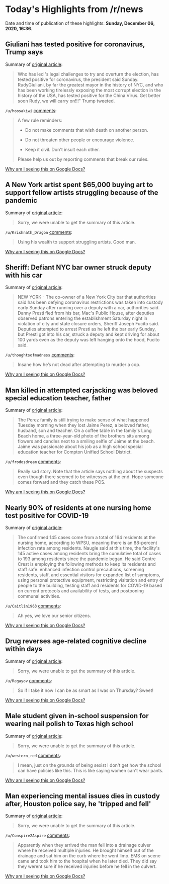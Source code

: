 # Today's Highlights from /r/news

Date and time of publication of these highlights: **Sunday, December 06, 2020, 16:36**.

## Giuliani has tested positive for coronavirus, Trump says

Summary of [original article](https://thehill.com/homenews/administration/528965-giuliani-has-tested-positive-for-coronavirus-trump-says):

> Who has led 's legal challenges to try and overturn the election, has tested positive for coronavirus, the president said Sunday. RudyGiuliani, by far the greatest mayor in the history of NYC, and who has been working tirelessly exposing the most corrupt election in the history of the USA, has tested positive for the China Virus. Get better soon Rudy, we will carry on!!!" Trump tweeted.

`/u/hoosakiwi` [comments](https://www.reddit.com/r/news/comments/k81dvi/giuliani_has_tested_positive_for_coronavirus/):

> A few rule reminders:
> 
> * Do not make comments that wish death on another person.
> 
> * Do not threaten other people or encourage violence.
> 
> * Keep it civil. Don't insult each other.
> 
> Please help us out by reporting comments that break our rules.

[Why am I seeing this on Google Docs?](https://docs.google.com/document/d/1Dc6We63vOXIZsc0op-Bt4abqkYjXzOigalQqFxmvvbM/edit?usp=sharing)

## A New York artist spent $65,000 buying art to support fellow artists struggling because of the pandemic

Summary of [original article](https://www.cnn.com/2020/12/06/us/guy-stanley-philoche-new-york-buy-art-pandemic-trnd/index.html):

> Sorry, we were unable to get the summary of this article.

`/u/Krishnath_Dragon` [comments](https://www.reddit.com/r/news/comments/k7w76u/a_new_york_artist_spent_65000_buying_art_to/):

> Using his wealth to support struggling artists. Good man.

[Why am I seeing this on Google Docs?](https://docs.google.com/document/d/1Dc6We63vOXIZsc0op-Bt4abqkYjXzOigalQqFxmvvbM/edit?usp=sharing)

## Sheriff: Defiant NYC bar owner struck deputy with his car

Summary of [original article](https://apnews.com/article/new-york-arrests-coronavirus-pandemic-new-york-city-db90d107a76e4f4543fe20c08b5edc9b):

> NEW YORK - The co-owner of a New York City bar that authorities said has been defying coronavirus restrictions was taken into custody early Sunday after running over a deputy with a car, authorities said. Danny Presti fled from his bar, Mac's Public House, after deputies observed patrons entering the establishment Saturday night in violation of city and state closure orders, Sheriff Joseph Fucito said. Deputies attempted to arrest Presti as he left the bar early Sunday, but Presti got into his car, struck a deputy and kept driving for about 100 yards even as the deputy was left hanging onto the hood, Fucito said.

`/u/thoughtsofmadness` [comments](https://www.reddit.com/r/news/comments/k7uy34/sheriff_defiant_nyc_bar_owner_struck_deputy_with/):

> Insane how he’s not dead after attempting to murder a cop.

[Why am I seeing this on Google Docs?](https://docs.google.com/document/d/1Dc6We63vOXIZsc0op-Bt4abqkYjXzOigalQqFxmvvbM/edit?usp=sharing)

## Man killed in attempted carjacking was beloved special education teacher, father

Summary of [original article](https://lbpost.com/news/man-killed-in-attempted-carjacking-was-beloved-special-education-teacher-father):

> The Perez family is still trying to make sense of what happened Tuesday morning when they lost Jaime Perez, a beloved father, husband, son and teacher. On a coffee table in the family's Long Beach home, a three-year-old photo of the brothers sits among flowers and candles next to a smiling selfie of Jaime at the beach. Jaime was passionate about his job as a high school special education teacher for Compton Unified School District.

`/u/frodosdream` [comments](https://www.reddit.com/r/news/comments/k7tky7/man_killed_in_attempted_carjacking_was_beloved/):

> Really sad story. Note that the article says nothing about the suspects even though there seemed to be witnesses at the end. Hope someone comes forward and they catch these POS.

[Why am I seeing this on Google Docs?](https://docs.google.com/document/d/1Dc6We63vOXIZsc0op-Bt4abqkYjXzOigalQqFxmvvbM/edit?usp=sharing)

## Nearly 90% of residents at one nursing home test positive for COVID-19

Summary of [original article](http://www.statecollege.com/news/local-news/nearly-90-percent-of-centre-crest-residents-test-positive-for-covid19,1484605/):

> The confirmed 145 cases come from a total of 164 residents at the nursing home, according to WPSU, meaning there is an 88-percent infection rate among residents. Naugle said at this time, the facility's 145 active cases among residents bring the cumulative total of cases to 193 among residents since the pandemic began. He said Centre Crest is employing the following methods to keep its residents and staff safe: enhanced infection control precautions, screening residents, staff, and essential visitors for expanded list of symptoms, using personal protective equipment, restricting visitation and entry of people to the building, testing staff and residents for COVID-19 based on current protocols and availability of tests, and postponing communal activities.

`/u/Caitlin1963` [comments](https://www.reddit.com/r/news/comments/k7tsds/nearly_90_of_residents_at_one_nursing_home_test/):

> Ah yes, we love our senior citizens.

[Why am I seeing this on Google Docs?](https://docs.google.com/document/d/1Dc6We63vOXIZsc0op-Bt4abqkYjXzOigalQqFxmvvbM/edit?usp=sharing)

## Drug reverses age-related cognitive decline within days

Summary of [original article](https://medicalxpress.com/news/2020-12-drug-reverses-age-related-cognitive-decline.html):

> Sorry, we were unable to get the summary of this article.

`/u/Regayov` [comments](https://www.reddit.com/r/news/comments/k7ymx8/drug_reverses_agerelated_cognitive_decline_within/):

> So if I take it now I can be as smart as I was on Thursday?  Sweet!

[Why am I seeing this on Google Docs?](https://docs.google.com/document/d/1Dc6We63vOXIZsc0op-Bt4abqkYjXzOigalQqFxmvvbM/edit?usp=sharing)

## Male student given in-school suspension for wearing nail polish to Texas high school

Summary of [original article](https://www.nbcnews.com/feature/nbc-out/male-student-given-school-suspension-wearing-nail-polish-texas-high-n1250110):

> Sorry, we were unable to get the summary of this article.

`/u/western_red` [comments](https://www.reddit.com/r/news/comments/k82yia/male_student_given_inschool_suspension_for/):

> I mean, just on the grounds of being sexist I don't get how the school can have policies like this.  This is like saying women can't wear pants.

[Why am I seeing this on Google Docs?](https://docs.google.com/document/d/1Dc6We63vOXIZsc0op-Bt4abqkYjXzOigalQqFxmvvbM/edit?usp=sharing)

## Man experiencing mental issues dies in custody after, Houston police say, he 'tripped and fell'

Summary of [original article](https://www.cnn.com/2020/12/06/us/houston-man-dies-police-custody/index.html):

> Sorry, we were unable to get the summary of this article.

`/u/Conspire2Aspire` [comments](https://www.reddit.com/r/news/comments/k7zcmr/man_experiencing_mental_issues_dies_in_custody/):

> Apparently when they arrived the man fell into a drainage culver where he received multiple injuries. He brought himself out of the drainage and sat him on the curb where he went limp. EMS on scene came and took him to the hospital when he later died. They did say they werent sure if he received injuries before he fell in the culvert.

[Why am I seeing this on Google Docs?](https://docs.google.com/document/d/1Dc6We63vOXIZsc0op-Bt4abqkYjXzOigalQqFxmvvbM/edit?usp=sharing)

